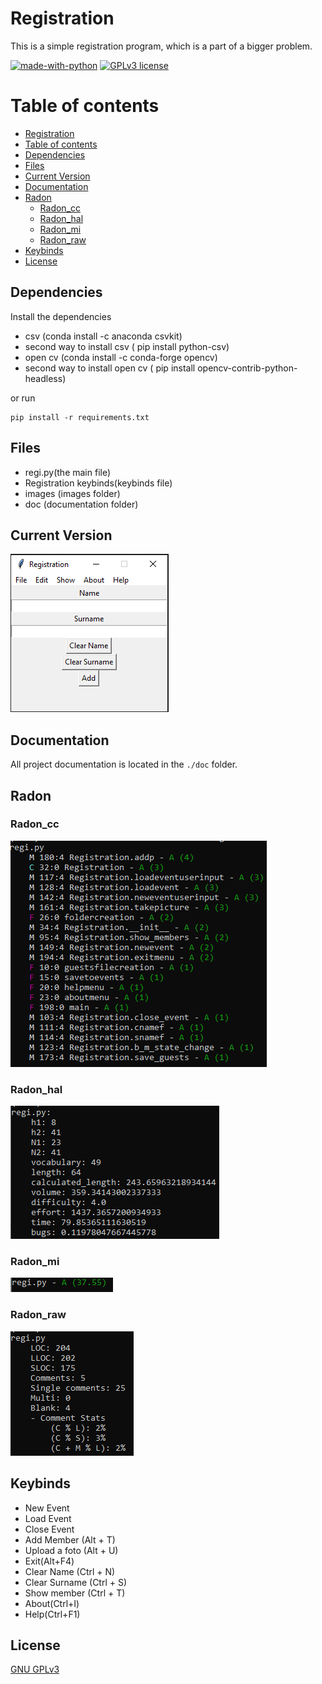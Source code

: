 # Registration

This is a simple registration program, which is a part of a bigger problem.

[![made-with-python](https://img.shields.io/badge/Made%20with-Python-1f425f.svg)](https://www.python.org/) [![GPLv3 license](https://img.shields.io/badge/License-GPLv3-blue.svg)](http://perso.crans.org/besson/LICENSE.html)

# Table of contents

<!--ts-->
  * [Registration](#Registration)
  * [Table of contents](#Table_of_contents)
  * [Dependencies](#Dependencies)
  * [Files](#Files)
  * [Current Version](#Current_Version)
  * [Documentation](#Documentation)
  * [Radon](#Radon)
    * [Radon_cc](#Radon_cc)
    * [Radon_hal](#Radon_hal)
    * [Radon_mi](#Radon_mi)
    * [Radon_raw](#Radon_raw)
  * [Keybinds](#Keybinds)
  * [License](#License)
<!--ts-->

## Dependencies

Install the dependencies

<ul>
  <li> csv (conda install -c anaconda csvkit) </li>
  <li> second way to install csv ( pip install python-csv) </li>
  <li> open cv (conda install -c conda-forge opencv) </li>
  <li> second way to install open cv ( pip install opencv-contrib-python-headless) </li>
</ul>

or run


```shell
pip install -r requirements.txt
```

## Files

<ul>
  <li> regi.py(the main file)</li>
  <li> Registration keybinds(keybinds file) </li>
  <li> images (images folder) </li>
  <li> doc (documentation folder) </li>
 </ul>


## Current Version

<p><img src ="images/reg.png" title = "Registration Version"/> </p>

## Documentation

All project documentation is located in the `./doc`  folder.

## Radon

### Radon_cc

<p><img src = "images/radon cc regi.png" title = "Radon cc"/> </p>

### Radon_hal

<p><img src = "images/radon hal regi.png" title = "Radon hal"/> </p>

### Radon_mi

<p><img src = "images/radon mi regi.png" title = "Radon mi"/> </p>

### Radon_raw

<p><img src = "images/radon raw regi.png" title = "Radon raw"/> </p>

## Keybinds

<ul>
  <li> New Event </li>
  <li> Load Event </li>
  <li> Close Event </li>
  <li> Add Member (Alt + T) </li>
  <li> Upload a foto (Alt + U) </li>
  <li> Exit(Alt+F4) </li>
  <li> Clear Name (Ctrl + N) </li>
  <li> Clear Surname (Ctrl + S) </li>
  <li> Show member (Ctrl + T) </li>
  <li> About(Ctrl+I) </li>
  <li> Help(Ctrl+F1) </li>
</ul>


## License
[GNU GPLv3](https://choosealicense.com/licenses/gpl-3.0/)
